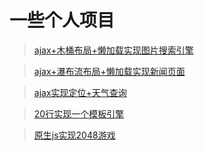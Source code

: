 # 一些个人项目
> [ajax+木桶布局+懒加载实现图片搜索引擎](https://liushuangbill.github.io/projects/js/imgEngine/ImgEngine)

> [ajax+瀑布流布局+懒加载实现新闻页面](https://liushuangbill.github.io/projects/js/jQeury/news-waterfall.html)

> [ajax实现定位+天气查询](https://liushuangbill.github.io/projects/node/server/www/weather/weather.html)

> [20行实现一个模板引擎](https://github.com/LiuShuangBill/projects/blob/master/%E6%A8%A1%E6%9D%BF%E5%BC%95%E6%93%8E/template.js)

> [原生js实现2048游戏](https://liushuangbill.github.io/projects/js/2048/)
